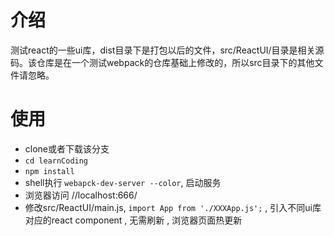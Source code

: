 # 介绍
测试react的一些ui库，dist目录下是打包以后的文件，src/ReactUI/目录是相关源码。该仓库是在一个测试webpack的仓库基础上修改的，所以src目录下的其他文件请忽略。


# 使用

* clone或者下载该分支
* `cd learnCoding`
* `npm install`
* shell执行 `webapck-dev-server --color`, 启动服务
* 浏览器访问 //localhost:666/
* 修改src/ReactUI/main.js, `import App from './XXXApp.js';` , 引入不同ui库对应的react component , 无需刷新 , 浏览器页面热更新
